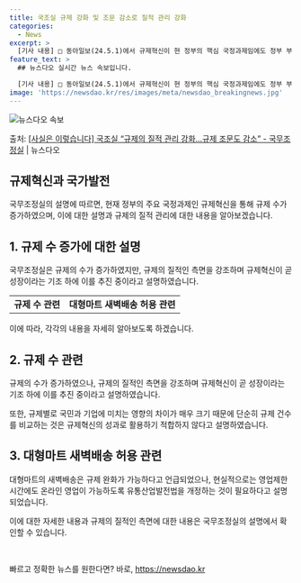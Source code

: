 ```yaml
---
title: 국조실 규제 강화 및 조문 감소로 질적 관리 강화
categories:
  - News
excerpt: >
  [기사 내용] □ 동아일보(24.5.1)에서 규제혁신이 현 정부의 핵심 국정과제임에도 정부 부처와 위원회 등…
feature_text: >
  ## 뉴스다오 실시간 뉴스 속보입니다.

  [기사 내용] □ 동아일보(24.5.1)에서 규제혁신이 현 정부의 핵심 국정과제임에도 정부 부처와 위원회 등…
image: 'https://newsdao.kr/res/images/meta/newsdao_breakingnews.jpg'
---
```


![뉴스다오 속보](https://newsdao.kr/res/images/meta/newsdao_breakingnews.jpg)

<p>출처: <a href="https://newsdao.kr/3719" rel="dofollow">[사실은 이렇습니다] 국조실 “규제의 질적 관리 강화…규제 조문도 감소” - 국무조정실</a> | 뉴스다오</p>

<h2 data-ke-size="size26">규제혁신과 국가발전</h2>
<p data-ke-size="size16">국무조정실의 설명에 따르면, 현재 정부의 주요 국정과제인 규제혁신을 통해 규제 수가 증가하였으며, 이에 대한 설명과 규제의 질적 관리에 대한 내용을 알아보겠습니다.</p>

<h2 data-ke-size="size24">1. 규제 수 증가에 대한 설명</h2>
<p data-ke-size="size16">국무조정실은 규제의 수가 증가하였지만, 규제의 질적인 측면을 강조하며 규제혁신이 곧 성장이라는 기조 하에 이를 추진 중이라고 설명하였습니다.</p>

<table>
    <tr>
        <td style="text-align: center; height: 17px;"><b>규제 수 관련</b></td>
        <td style="text-align: center; height: 17px;"><b>대형마트 새벽배송 허용 관련</b></td>
    </tr>
</table>

<p data-ke-size="size16">이에 따라, 각각의 내용을 자세히 알아보도록 하겠습니다.</p>

<h2 data-ke-size="size24">2. 규제 수 관련</h2>
<p data-ke-size="size16">규제의 수가 증가하였으나, 규제의 질적인 측면을 강조하며 규제혁신이 곧 성장이라는 기조 하에 이를 추진 중이라고 설명하였습니다.</p>

<p data-ke-size="size16">또한, 규제별로 국민과 기업에 미치는 영향의 차이가 매우 크기 때문에 단순히 규제 건수를 비교하는 것은 규제혁신의 성과로 활용하기 적합하지 않다고 설명하였습니다.</p>

<h2 data-ke-size="size24">3. 대형마트 새벽배송 허용 관련</h2>
<p data-ke-size="size16">대형마트의 새벽배송은 규제 완화가 가능하다고 언급되었으나, 현실적으로는 영업제한시간에도 온라인 영업이 가능하도록 유통산업발전법을 개정하는 것이 필요하다고 설명되었습니다.</p>

<p data-ke-size="size16">이에 대한 자세한 내용과 규제의 질적인 측면에 대한 내용은 국무조정실의 설명에서 확인할 수 있습니다.</p>

<p data-ke-size="size16">&nbsp;</p> 

빠르고 정확한 뉴스를 원한다면? 바로, <a href="https://newsdao.kr" rel="dofollow">https://newsdao.kr</a>


